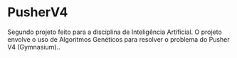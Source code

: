 # PusherV4
Segundo projeto feito para a disciplina de Inteligência Artificial. O projeto envolve o uso de Algoritmos Genéticos para resolver o problema do Pusher V4 (Gymnasium)..
